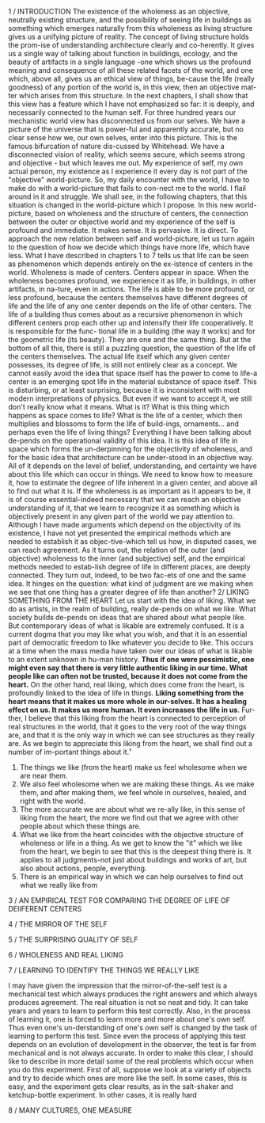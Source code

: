 1 / INTRODUCTION
The existence of the wholeness as an objective, neutrally existing structure, and the possibility of seeing life in buildings as something which emerges naturally from this wholeness as living structure gives us a unifying picture of reality.
The concept of living structure holds the prom-ise of understanding architecture clearly and co-herently. It gives us a single way of talking about function in buildings, ecology, and the beauty of artifacts in a single language -one which shows us the profound meaning and consequence of all these related facets of the world, and one which, above all, gives us an ethical view of things, be-cause the life (really goodness) of any portion of the world is, in this view, then an objective mat-ter which arises from this structure.
In the next chapters, I shall show that this view has a feature which I have not emphasized so far: it is deeply, and necessarily connected to the human self.
For three hundred years our mechanistic world view has disconnected us from our selves.
We have a picture of the universe that is power-ful and apparently accurate, but no clear sense how we, our own selves, enter into this picture.
This is the famous bifurcation of nature dis-cussed by Whitehead. We have a disconnected vision of reality, which seems secure, which seems strong and objective - but which leaves me out. My experience of self, my own actual person, my existence as I experience it every day is not part of the "objective" world-picture. So, my daily encounter with the world, I have to make do with a world-picture that fails to con-nect me to the world. I flail around in it and struggle.
We shall see, in the following chapters, that this situation is changed in the world-picture which I propose. In this new world-picture, based on wholeness and the structure of centers, the connection between the outer or objective world and my experience of the self is profound and immediate. It makes sense. It is pervasive. It is direct.
To approach the new relation between self and world-picture, let us turn again to the question of how we decide which things have more life, which have less. What I have described in chapters 1 to 7 tells us that life can be seen as phenomenon which depends entirely on the ex-istence of centers in the world. Wholeness is made of centers. Centers appear in space. When the wholeness becomes profound, we experience it as life, in buildings, in other artifacts, in na-ture, even in actions. The life is able to be more profound, or less profound, because the centers themselves have different degrees of life and the life of any one center depends on the life of other centers. The life of a building thus comes about as a recursive phenomenon in which different centers prop each other up and intensify their life cooperatively. It is responsible for the func- tional life in a building (the way it works) and for the geometric life (its beauty). They are one and the same thing.
But at the bottom of all this, there is still a puzzling question, the question of the life of the centers themselves. The actual life itself which any given center possesses, its degree of life, is still not entirely clear as a concept. We cannot easily avoid the idea that space itself has the power to come to life-a center is an emerging spot life in the material substance of space itself. This is disturbing, or at least surprising, because it is inconsistent with most modern interpretations of physics. But even if we want to accept it, we still don't really know what it means. What is it? What is this thing which happens as space comes to life? What is the life of a center, which then multiplies and blossoms to form the life of build-ings, ornaments... and perhaps even the life of living things?
Everything I have been talking about de-pends on the operational validity of this idea. It is this idea of life in space which forms the un-derpinning for the objectivity of wholeness, and for the basic idea that architecture can be under-stood in an objective way. All of it depends on the level of belief, understanding, and certainty we have about this life which can occur in things.
We need to know how to measure it, how to estimate the degree of life inherent in a given center, and above all to find out what it is. If the wholeness is as important as it appears to be, it is of course essential-indeed necessary that we can reach an objective understanding of it, that we learn to recognize it as something which is objectively present in any given part of the world we pay attention to. Although I have made arguments which depend on the objectivity of its existence, I have not yet presented the empirical methods which are needed to establish it as objec-tive-which tell us how, in disputed cases, we can reach agreement.
As it turns out, the relation of the outer (and objective) wholeness to the inner (and subjective) self, and the empirical methods needed to estab-lish degree of life in different places, are deeply connected. They turn out, indeed, to be two fac-ets of one and the same idea. It hinges on the question: what kind of judgment are we making when we see that one thing has a greater degree of life than another?
2/ LIKING SOMETHING FROM THE HEART
Let us start with the idea of liking. What we do as artists, in the realm of building, really de-pends on what we like. What society builds de-pends on ideas that are shared about what people like. But contemporary ideas of what is likable are extremely confused. It is a current dogma that you may like what you wish, and that it is an essential part of democratic freedom to like whatever you decide to like. This occurs at a time when the mass media have taken over our ideas of what is likable to an extent unknown in hu-man history. **Thus if one were pessimistic, one might even say that there is very little authentic liking in our time. What people like can often not be trusted, because it does not come from the heart.**
On the other hand, real liking, which does come from the heart, is profoundly linked to the idea of life in things. **Liking something from the heart means that it makes us more whole in our-selves. It has a healing effect on us. It makes us more human. It even increases the life in us**. Fur-ther, I believe that this liking from the heart is connected to perception of real structures in the world, that it goes to the very root of the way things are, and that it is the only way in which we can see structures as they really are.
As we begin to appreciate this liking from the heart, we shall find out a number of im-portant things about it.¹
1. The things we like (from the heart) make us feel wholesome when we are near them.
2. We also feel wholesome when we are making these things. As we make them, and after making them, we feel whole in ourselves, healed, and right with the world.
3. The more accurate we are about what we re-ally like, in this sense of liking from the heart, the more we find out that we agree with other people about which these things are.
4. What we like from the heart coincides with the objective structure of wholeness or life in a thing. As we get to know the "it" which we like from the heart, we begin to see that this is the deepest thing there is. It applies to all judgments-not just about buildings and works of art, but also about actions, people, everything.
5. There is an empirical way in which we can help ourselves to find out what we really like from


3 / AN EMPIRICAL TEST FOR COMPARING THE DEGREE OF LIFE OF DEIIFERENT CENTERS

4 / THE MIRROR OF THE SELF

5 / THE SURPRISING QUALITY OF SELF

6 / WHOLENESS AND REAL LIKING

7 / LEARNING TO IDENTIFY THE THINGS WE REALLY LIKE

I may have given the impression that the mirror-of-the-self test is a mechanical test which always produces the right answers and which always produces agreement. The real situation is not so neat and tidy. It can take years and years to learn to perform this test correctly. Also, in the process of learning it, one is forced to learn more and more about one's own self. Thus even one's un-derstanding of one's own self is changed by the task of learning to perform this test. Since even the process of applying this test depends on an evolution of development in the observer, the test is far from mechanical and is not always accurate.
In order to make this clear, I should like to describe in more detail some of the real problems which occur when you do this experiment. First of all, suppose we look at a variety of objects and try to decide which ones are more like the self. In some cases, this is easy, and the experiment gets clear results, as in the salt-shaker and ketchup-bottle experiment. In other cases, it is really hard

8 / MANY CULTURES, ONE MEASURE